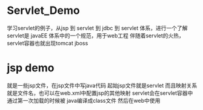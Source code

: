 # Servlet_Demo #
学习servlet的例子，从jsp 到 servlet 到 jdbc 到 servlet 体系，进行一个了解
servlet是 javaEE 体系中的一个规范，用于web工程
伴随着servlet的火热，servlet容器也就出现tomcat jboss
# jsp demo # 
就是一些jsp文件，在jsp文件中写java代码
起始jsp文件就是servlet 而且映射关系就是文件名，也可以在web.xml中配置jsp的其他映射
servlet会在servlet容器中通过第一次加载的时候被 java编译成class文件 然后在web中使用
